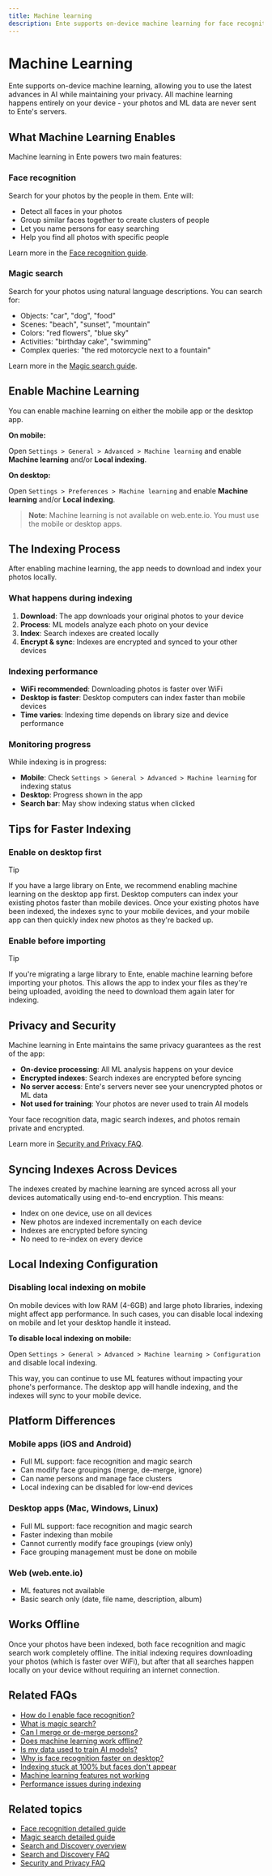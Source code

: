 ```yaml
---
title: Machine learning
description: Ente supports on-device machine learning for face recognition and natural language search
---
```


# Machine Learning

Ente supports on-device machine learning, allowing you to use the latest advances in AI while maintaining your privacy. All machine learning happens entirely on your device - your photos and ML data are never sent to Ente's servers.

## What Machine Learning Enables

Machine learning in Ente powers two main features:

### Face recognition

Search for your photos by the people in them. Ente will:

- Detect all faces in your photos
- Group similar faces together to create clusters of people
- Let you name persons for easy searching
- Help you find all photos with specific people

Learn more in the [Face recognition guide](/photos/features/search-and-discovery/face-recognition).

### Magic search

Search for your photos using natural language descriptions. You can search for:

- Objects: "car", "dog", "food"
- Scenes: "beach", "sunset", "mountain"
- Colors: "red flowers", "blue sky"
- Activities: "birthday cake", "swimming"
- Complex queries: "the red motorcycle next to a fountain"

Learn more in the [Magic search guide](/photos/features/search-and-discovery/magic-search).

## Enable Machine Learning

You can enable machine learning on either the mobile app or the desktop app.

**On mobile:**

Open `Settings > General > Advanced > Machine learning` and enable **Machine learning** and/or **Local indexing**.

**On desktop:**

Open `Settings > Preferences > Machine learning` and enable **Machine learning** and/or **Local indexing**.

> **Note**: Machine learning is not available on web.ente.io. You must use the mobile or desktop apps.

## The Indexing Process

After enabling machine learning, the app needs to download and index your photos locally.

### What happens during indexing

1. **Download**: The app downloads your original photos to your device
2. **Process**: ML models analyze each photo on your device
3. **Index**: Search indexes are created locally
4. **Encrypt & sync**: Indexes are encrypted and synced to your other devices

### Indexing performance

- **WiFi recommended**: Downloading photos is faster over WiFi
- **Desktop is faster**: Desktop computers can index faster than mobile devices
- **Time varies**: Indexing time depends on library size and device performance

### Monitoring progress

While indexing is in progress:

- **Mobile**: Check `Settings > General > Advanced > Machine learning` for indexing status
- **Desktop**: Progress shown in the app
- **Search bar**: May show indexing status when clicked

## Tips for Faster Indexing

### Enable on desktop first

> [!TIP]
>
> If you have a large library on Ente, we recommend enabling machine learning on the desktop app first. Desktop computers can index your existing photos faster than mobile devices. Once your existing photos have been indexed, the indexes sync to your mobile devices, and your mobile app can then quickly index new photos as they're backed up.

### Enable before importing

> [!TIP]
>
> If you're migrating a large library to Ente, enable machine learning before importing your photos. This allows the app to index your files as they're being uploaded, avoiding the need to download them again later for indexing.

## Privacy and Security

Machine learning in Ente maintains the same privacy guarantees as the rest of the app:

- **On-device processing**: All ML analysis happens on your device
- **Encrypted indexes**: Search indexes are encrypted before syncing
- **No server access**: Ente's servers never see your unencrypted photos or ML data
- **Not used for training**: Your photos are never used to train AI models

Your face recognition data, magic search indexes, and photos remain private and encrypted.

Learn more in [Security and Privacy FAQ](/photos/faq/security-and-privacy#ml-privacy).

## Syncing Indexes Across Devices

The indexes created by machine learning are synced across all your devices automatically using end-to-end encryption. This means:

- Index on one device, use on all devices
- New photos are indexed incrementally on each device
- Indexes are encrypted before syncing
- No need to re-index on every device

## Local Indexing Configuration

### Disabling local indexing on mobile

On mobile devices with low RAM (4-6GB) and large photo libraries, indexing might affect app performance. In such cases, you can disable local indexing on mobile and let your desktop handle it instead.

**To disable local indexing on mobile:**

Open `Settings > General > Advanced > Machine learning > Configuration` and disable local indexing.

This way, you can continue to use ML features without impacting your phone's performance. The desktop app will handle indexing, and the indexes will sync to your mobile device.

## Platform Differences

### Mobile apps (iOS and Android)

- Full ML support: face recognition and magic search
- Can modify face groupings (merge, de-merge, ignore)
- Can name persons and manage face clusters
- Local indexing can be disabled for low-end devices

### Desktop apps (Mac, Windows, Linux)

- Full ML support: face recognition and magic search
- Faster indexing than mobile
- Cannot currently modify face groupings (view only)
- Face grouping management must be done on mobile

### Web (web.ente.io)

- ML features not available
- Basic search only (date, file name, description, album)

## Works Offline

Once your photos have been indexed, both face recognition and magic search work completely offline. The initial indexing requires downloading your photos (which is faster over WiFi), but after that all searches happen locally on your device without requiring an internet connection.

## Related FAQs

- [How do I enable face recognition?](/photos/faq/search-and-discovery#enable-face-recognition)
- [What is magic search?](/photos/faq/search-and-discovery#magic-search)
- [Can I merge or de-merge persons?](/photos/faq/search-and-discovery#merge-persons)
- [Does machine learning work offline?](/photos/faq/search-and-discovery#ml-offline)
- [Is my data used to train AI models?](/photos/faq/security-and-privacy#ml-privacy)
- [Why is face recognition faster on desktop?](/photos/faq/search-and-discovery#desktop-faster)
- [Indexing stuck at 100% but faces don't appear](/photos/faq/search-and-discovery#indexing-stuck-no-faces)
- [Machine learning features not working](/photos/faq/search-and-discovery#ml-features-not-working)
- [Performance issues during indexing](/photos/faq/search-and-discovery#ml-performance-issues)

## Related topics

- [Face recognition detailed guide](/photos/features/search-and-discovery/face-recognition)
- [Magic search detailed guide](/photos/features/search-and-discovery/magic-search)
- [Search and Discovery overview](/photos/features/search-and-discovery/)
- [Search and Discovery FAQ](/photos/faq/search-and-discovery)
- [Security and Privacy FAQ](/photos/faq/security-and-privacy)
